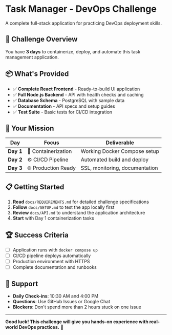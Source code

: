 # Task Manager - DevOps Challenge

A complete full-stack application for practicing DevOps deployment skills.

## 🎯 Challenge Overview
You have **3 days** to containerize, deploy, and automate this task management application.

## 📦 What's Provided
- ✅ **Complete React Frontend** - Ready-to-build UI application
- ✅ **Full Node.js Backend** - API with health checks and caching
- ✅ **Database Schema** - PostgreSQL with sample data
- ✅ **Documentation** - API specs and setup guides
- ✅ **Test Suite** - Basic tests for CI/CD integration

## 🚀 Your Mission
| Day | Focus | Deliverable |
|-----|-------|-------------|
| **Day 1** | 🐳 Containerization | Working Docker Compose setup |
| **Day 2** | ⚙️ CI/CD Pipeline | Automated build and deploy |
| **Day 3** | 🌐 Production Ready | SSL, monitoring, documentation |

## 📋 Getting Started
1. **Read** `docs/REQUIREMENTS.md` for detailed challenge specifications
2. **Follow** `docs/SETUP.md` to test the app locally first
3. **Review** `docs/API.md` to understand the application architecture
4. **Start** with Day 1 containerization tasks

## 🏆 Success Criteria
- [ ] Application runs with `docker compose up`
- [ ] CI/CD pipeline deploys automatically  
- [ ] Production environment with HTTPS
- [ ] Complete documentation and runbooks

## 🤝 Support
- **Daily Check-ins**: 10:30 AM and 4:00 PM
- **Questions**: Use GitHub Issues or Google Chat
- **Blockers**: Don't spend more than 2 hours stuck on one issue

---
**Good luck! This challenge will give you hands-on experience with real-world DevOps practices.** 🚀
